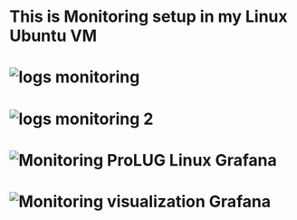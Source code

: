 # This is Monitoring setup in my Linux Ubuntu VM
# ![logs monitoring](https://github-production-user-asset-6210df.s3.amazonaws.com/173651661/347176387-83537cc1-6a5d-4d4b-a7bc-4a068117d59b.jpg?X-Amz-Algorithm=AWS4-HMAC-SHA256&X-Amz-Credential=AKIAVCODYLSA53PQK4ZA%2F20240710%2Fus-east-1%2Fs3%2Faws4_request&X-Amz-Date=20240710T000221Z&X-Amz-Expires=300&X-Amz-Signature=9070afb605c524fee41fae49708b3e343896e0b1cc818bda14fea10944b274af&X-Amz-SignedHeaders=host&actor_id=173651661&key_id=0&repo_id=822359051)
# ![logs monitoring 2](https://github.com/ghaBBster/ghaBBster.github.io/assets/173651661/2465cd95-3025-4d39-aaf7-891644c43214)
# ![Monitoring ProLUG Linux Grafana](https://github.com/ghaBBster/ghaBBster.github.io/assets/173651661/216fd263-077e-426d-8acc-e67b2a22481b)
# ![Monitoring visualization Grafana](https://github.com/ghaBBster/ghaBBster.github.io/assets/173651661/a208df83-73ad-4656-92a8-ef2ef201fdc8)
